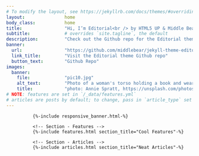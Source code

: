 ```yaml
---
# To modify the layout, see https://jekyllrb.com/docs/themes/#overriding-theme-defaults
layout:               home
body_class:           home
title:                "Hi, I’m Editorial<br /> by HTML5 UP & Middle Bear"
subtitle:             # overrides `site.tagline`, the default
description:          "Check out the Github repo for the Editorial theme, or take a look at the code for the demo site, <a href='https://github.com/jekyll-theme-editorial/jekyll-theme-editorial.github.io/'>jekyll-theme-editorial.github.io</a>."
banner:
  url:                "https://github.com/middlebear/jekyll-theme-editorial"
  link_title:         "Visit the Editorial theme Github repo"
  button_text:        "Github Repo"
images:
  banner:
    file:             "pic10.jpg"
    alt_text:         "Photo of a woman's torso holding a book and wearing a sleeveless top showing the tatoos along her right arm."
    title:            "photo: Annie Spratt, https://unsplash.com/photos/DYROsn8AyDI/"
# NOTE: features are set in `/_data/features.yml`
# articles are posts by default; to change, pass in `article_type` set to one of [projects, authors, pages]
---
```


<!-- Banner -->
              {%-include responsive_banner.html-%}

              <!-- Section - Features -->
              {%-include features.html section_title="Cool Features"-%}

              <!-- Section - Articles -->
              {%-include articles.html section_title="Neat Articles"-%}
